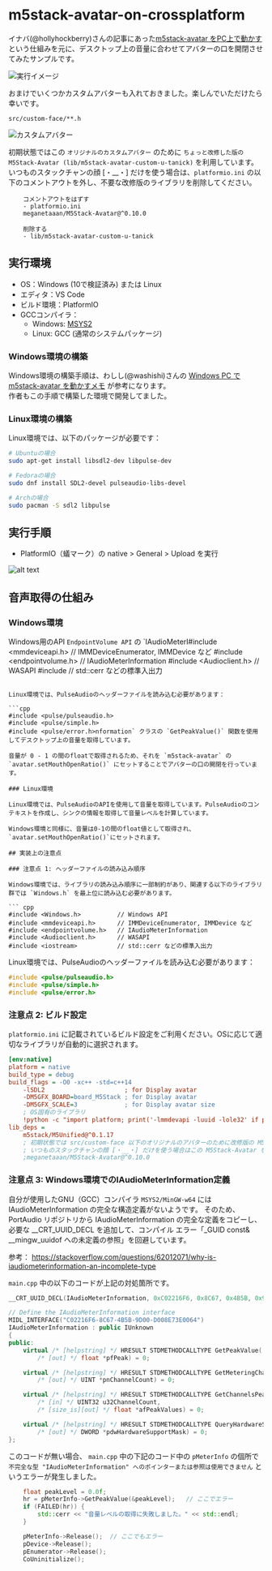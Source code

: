 # m5stack-avatar-on-crossplatform

イナバ(@hollyhockberry)さんの記事にあった[m5stack-avatar をPC上で動かす](https://hollyhockberry.hatenablog.com/entry/2023/12/30/144823) という仕組みを元に、デスクトップ上の音量に合わせてアバターの口を開閉させてみたサンプルです。

![実行イメージ](img/run.jpg)

おまけでいくつかカスタムアバターも入れておきました。楽しんでいただけたら幸いです。

```
src/custom-face/**.h
```

![カスタムアバター](img/custom-faces.jpg)

初期状態ではこの `オリジナルのカスタムアバター` のために `ちょっと改修した版の M5Stack-Avatar (lib/m5stack-avatar-custom-u-tanick)` を利用しています。
いつものスタックチャンの顔 [・__・] だけを使う場合は、`platformio.ini` の以下のコメントアウトを外し、不要な改修版のライブラリを削除してください。

```
    コメントアウトをはずす
    - platformio.ini
    meganetaaan/M5Stack-Avatar@^0.10.0

    削除する
    - lib/m5stack-avatar-custom-u-tanick
```


## 実行環境

- OS：Windows (10で検証済み) または Linux
- エディタ：VS Code
- ビルド環境：PlatformIO
- GCCコンパイラ：
  - Windows: [MSYS2](https://www.msys2.org/)
  - Linux: GCC (通常のシステムパッケージ)

### Windows環境の構築

Windows環境の構築手順は、わしし(@washishi)さんの [Windows PC で m5stack-avatar を動かすメモ](https://docs.google.com/document/d/1N2fPjT6mMBsgWveFVOO5G3LqvsJwLMW36_ze6kAsbVA/edit) が参考になります。  
作者もこの手順で構築した環境で開発してました。

### Linux環境の構築

Linux環境では、以下のパッケージが必要です：

```bash
# Ubuntuの場合
sudo apt-get install libsdl2-dev libpulse-dev

# Fedoraの場合
sudo dnf install SDL2-devel pulseaudio-libs-devel

# Archの場合
sudo pacman -S sdl2 libpulse
```

## 実行手順

- PlatformIO（蟻マーク）の native > General > Upload を実行

![alt text](img/native-build.jpg)

## 音声取得の仕組み

### Windows環境

Windows用のAPI `EndpointVolume API` の `IAudioMeterI#include <mmdeviceapi.h>      // IMMDeviceEnumerator, IMMDevice など
#include <endpointvolume.h>   // IAudioMeterInformation
#include <Audioclient.h>      // WASAPI
#include <iostream>           // std::cerr などの標準入出力
```

Linux環境では、PulseAudioのヘッダーファイルを読み込む必要があります：

```cpp
#include <pulse/pulseaudio.h>
#include <pulse/simple.h>
#include <pulse/error.h>nformation` クラスの `GetPeakValue()` 関数を使用してデスクトップ上の音量を取得しています。

音量が 0 - 1 の間のfloatで取得されるため、それを `m5stack-avatar` の `avatar.setMouthOpenRatio()` にセットすることでアバターの口の開閉を行っています。

### Linux環境

Linux環境では、PulseAudioのAPIを使用して音量を取得しています。PulseAudioのコンテキストを作成し、シンクの情報を取得して音量レベルを計算しています。

Windows環境と同様に、音量は0-1の間のfloat値として取得され、`avatar.setMouthOpenRatio()`にセットされます。

## 実装上の注意点

### 注意点 1: ヘッダーファイルの読み込み順序

Windows環境では、ライブラリの読み込み順序に一部制約があり、関連する以下のライブラリ群では `Windows.h` を最上位に読み込む必要があります。

``` cpp
#include <Windows.h>          // Windows API
#include <mmdeviceapi.h>      // IMMDeviceEnumerator, IMMDevice など
#include <endpointvolume.h>   // IAudioMeterInformation
#include <Audioclient.h>      // WASAPI
#include <iostream>           // std::cerr などの標準入出力
```

Linux環境では、PulseAudioのヘッダーファイルを読み込む必要があります：

```cpp
#include <pulse/pulseaudio.h>
#include <pulse/simple.h>
#include <pulse/error.h>
```

### 注意点 2: ビルド設定

`platformio.ini` に記載されているビルド設定をご利用ください。OSに応じて適切なライブラリが自動的に選択されます。

``` ini
[env:native]
platform = native
build_type = debug
build_flags = -O0 -xc++ -std=c++14
    -lSDL2                      ; for Display avatar
    -DM5GFX_BOARD=board_M5Stack ; for Display avatar
    -DM5GFX_SCALE=3             ; for Display avatar size
    ; OS固有のライブラリ
    !python -c "import platform; print('-lmmdevapi -luuid -lole32' if platform.system() == 'Windows' else '-lpulse -lpulse-simple')"
lib_deps = 
    m5stack/M5Unified@^0.1.17
    ; 初期状態では src/custom-face 以下のオリジナルのアバターのために改修版の M5Stack-Avatar (libフォルダ以下) を利用しています。
    ; いつものスタックチャンの顔 [・__・] だけを使う場合はこの M5Stack-Avatar を読み込めばOKです。
    ;meganetaaan/M5Stack-Avatar@^0.10.0
```

### 注意点 3: Windows環境でのIAudioMeterInformation定義

自分が使用したGNU（GCC）コンパイラ `MSYS2/MinGW-w64` には IAudioMeterInformation の完全な構造定義がないようです。
そのため、PortAudio リポジトリから IAudioMeterInformation の完全な定義をコピーし、必要な __CRT_UUID_DECL を追加して、コンパイル エラー「_GUID const& __mingw_uuidof への未定義の参照」を回避しています。

参考：
https://stackoverflow.com/questions/62012071/why-is-iaudiometerinformation-an-incomplete-type

`main.cpp` 中の以下のコードが上記の対処箇所です。

``` cpp
__CRT_UUID_DECL(IAudioMeterInformation, 0xC02216F6, 0x8C67, 0x4B5B, 0x9D, 0x00, 0xD0, 0x08, 0xE7, 0x3E, 0x00, 0x64);

// Define the IAudioMeterInformation interface
MIDL_INTERFACE("C02216F6-8C67-4B5B-9D00-D008E73E0064")
IAudioMeterInformation : public IUnknown
{
public:
    virtual /* [helpstring] */ HRESULT STDMETHODCALLTYPE GetPeakValue(
        /* [out] */ float *pfPeak) = 0;

    virtual /* [helpstring] */ HRESULT STDMETHODCALLTYPE GetMeteringChannelCount(
        /* [out] */ UINT *pnChannelCount) = 0;

    virtual /* [helpstring] */ HRESULT STDMETHODCALLTYPE GetChannelsPeakValues(
        /* [in] */ UINT32 u32ChannelCount,
        /* [size_is][out] */ float *afPeakValues) = 0;

    virtual /* [helpstring] */ HRESULT STDMETHODCALLTYPE QueryHardwareSupport(
        /* [out] */ DWORD *pdwHardwareSupportMask) = 0;
};
```

このコードが無い場合、 `main.cpp` 中の下記のコード中の `pMeterInfo` の個所で `不完全な型 "IAudioMeterInformation" へのポインターまたは参照は使用できません` というエラーが発生しました。

``` cpp
    float peakLevel = 0.0f;
    hr = pMeterInfo->GetPeakValue(&peakLevel);   // ここでエラー
    if (FAILED(hr)) {
        std::cerr << "音量レベルの取得に失敗しました。" << std::endl;
    }

    pMeterInfo->Release();  // ここでもエラー
    pDevice->Release();
    pEnumerator->Release();
    CoUninitialize();
